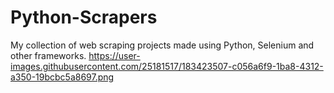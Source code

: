 # Python-Scrapers
My collection of web scraping projects made using Python, Selenium and other frameworks.
https://user-images.githubusercontent.com/25181517/183423507-c056a6f9-1ba8-4312-a350-19bcbc5a8697.png

